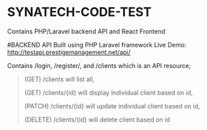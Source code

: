 # SYNATECH-CODE-TEST
Contains PHP/Laravel backend API and React Frontend

#BACKEND API
Built using PHP Laravel framework
Live Demo: http://testapi.prestigemanagement.net/api/

Contains /login, /register/, and /clients which is an API resource; 
  >(GET) /clients will list all, 
  >
  >(GET) /clients/{id} will display individual client based on id,
  > 
  >(PATCH) /clients/{id} will update individual client based on id,
  >
  >(DELETE) /clients/{id} will delete client based on id
